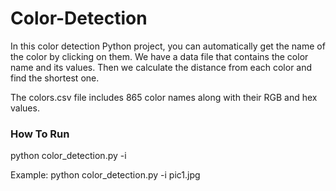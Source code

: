 # Color-Detection

In this color detection Python project, you can automatically get the name of the color by clicking on them. We have a data file that contains the color name and its values. Then we calculate the distance from each color and find the shortest one.

The colors.csv file includes 865 color names along with their RGB and hex values.

### How To Run

python color_detection.py -i <add your image path here>

Example: python color_detection.py -i pic1.jpg
